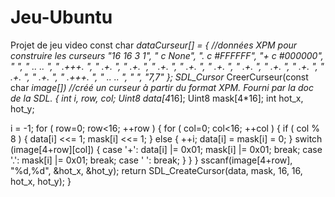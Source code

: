 # Jeu-Ubuntu
Projet de jeu video
const char *dataCurseur[] = {   //données XPM pour construire les curseurs
      "16 16 3 1",
      "     c None",
      ".    c #FFFFFF",
      "+    c #000000",
      "                ",
      "     .. ..      ",
      "     .+++.      ",
      "      .+.       ",
      "      .+.       ",
      "      .+.       ",
      "      .+.       ",
      "      .+.       ",
      "      .+.       ",
      "      .+.       ",
      "      .+.       ",
      "      .+.       ",
      "      .+.       ",
      "     .+++.      ",
      "     .. ..      ",
      "                ",
      "7,7"
};
SDL_Cursor* CreerCurseur(const char *image[])   //créé un curseur à partir du format XPM. Fourni par la doc de la SDL.
{
  int i, row, col;
  Uint8 data[4*16];
  Uint8 mask[4*16];
  int hot_x, hot_y;
 
  i = -1;
  for ( row=0; row<16; ++row ) {
    for ( col=0; col<16; ++col ) {
      if ( col % 8 ) {
        data[i] <<= 1;
        mask[i] <<= 1;
      } else {
        ++i;
        data[i] = mask[i] = 0;
      }
      switch (image[4+row][col]) {
        case '+':
          data[i] |= 0x01;
          mask[i] |= 0x01;
          break;
        case '.':
          mask[i] |= 0x01;
          break;
        case ' ':
          break;
      }
    }
  }
  sscanf(image[4+row], "%d,%d", &hot_x, &hot_y);
  return SDL_CreateCursor(data, mask, 16, 16, hot_x, hot_y);
}
